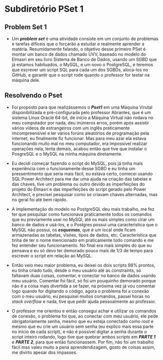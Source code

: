 # Subdiretório PSet 1

## Problem Set 1
- Um ***problem set*** é uma atividade consiste em um conjunto de problemas e tarefas difíceis que o forçarão a estudar e realmente aprender a matéria. Resumidamente falando, o objetivo desse primeiro PSet é montar um banco de dados chamado UVV, baseado no modelo do Elmasri em seu livro Sistema de Banco de Dados, usando um SGBD que já estamos habituados, o MySQL, e um novo o PostgreSQL, e teremos que escrever um script SQL para cada um dos SGBDs, aloca-los no GitHub, e garantir que o script rode quando o professor for testar na máquina dele.

##  Resolvendo o Pset

- Foi proposto para que realizássemos o ***Pset1*** em uma Máquina Virutal disponibilizada e pré-configurada pelo professor Abrantes, que é um sistema Linux Oracle 64-bit, de início a Máquina Virtual não rodava no meu computador por nada, deu inúmeros erros, porém após assistir vários vídeos de estrangeiros com um inglês praticamente imcompreensível e ler vários forúns aleatórios de programação pela internet, eu finalmente fiz funcionar. Mas para meu azar ela estava funcionando muito mal no meu computador, era impossível realizar operações nela, lenta demais, acabou então que tive que instalar o PosgreSQL e o MySQL na minha máquina diretamente. 

- Eu decidi começar fazendo o script do MySQL, pois já tinha mais experiência com o funcionamente desse SGBD e eu tinha um pressentimento que seria mais fácil, eu estava certo, comecei usando SQL Power Architect para me dar uma ajuda na criação das tabelas e das chaves, tive um problema ou outro devido as imperfeições do projeto do Elmasri e das imperfeições do script gerado pelo Power Architect, e precisei pesquisar como se criavam chaves alternadas, mas no geral foi até bem rápido. 

- A implementação do modelo no PostgreSQL deu mais trabalho, me fez ter que pesquisar como funcionava praticamente todos os comandos que eu previamente usei no MySQl, até os mais simples como cirar um banco de dados e usá-los, e o Postgres possui uma característica que o MySQL não possui, os ***esquemas***, que é um local onde ficam armazenadas as tabelas, visões, tipos de dados, etc. Característica que tinha de ter o nome mencionado em praticamente todo comando e me fez  entender seu funcionamento. No final era mais simples do que eu pensava e eu só devo ter demorado pouco mais de 1/3 de tempo para escrever o script em relação ao MySQL. 

- Então veio meu maior problema, eu deixei os dois scripts 98% prontos, eu tinha criado tudo, desde o meu usuário até as constraints, só faltavam duas coisas, comentar, e conectar no banco de dados usando meu usuário. Comentar foi fácil, só foi um pouquinho demorado porque não é a coisa mais divertida a se fazer, na próxima vez já vou comentar logo quando for digitando o código, agora o problema foi a conexão com o meu usuário, eu pesquisei muitos comandos, passei horas no *stack overflow* e nada, tive que pedir ajuda pessoalmente ao professor.

- O professor me orientou e então consegui achar e utilizar os comandos de conexão, o problema foi que, ao conectar com meu usuário, ele pede obrigatoriamente senha, mesmo que eu esteja conectado como *root* e mesmo que eu crie um usuário sem senha (eu explico mais essa parte no início de cada script), e não é possível digitar a senha durante o script inteiro rodando, logo tive que quebrar ambos scripts em ***PARTE 1*** e ***PARTE 2***, para que então funcionassem. Por fim, não foi um trabalho fácil mas valeu muito a pena aprendendizagem, gosto de coisas assim, me divirto apesar dos impasses.



